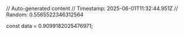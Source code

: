 // Auto-generated content
// Timestamp: 2025-06-01T11:32:44.951Z
// Random: 0.5565522346312564

const data = 0.9099182025476971;